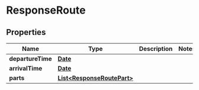 
# ResponseRoute

## Properties
Name | Type | Description | Notes
------------ | ------------- | ------------- | -------------
**departureTime** | [**Date**](Date.md) |  | 
**arrivalTime** | [**Date**](Date.md) |  | 
**parts** | [**List&lt;ResponseRoutePart&gt;**](ResponseRoutePart.md) |  | 




